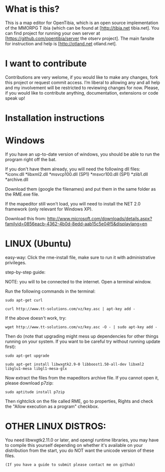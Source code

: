 What is this?
=============

This is a map editor for OpenTibia, which is an open source implementation of the MMORPG T ibia (which can be found at [http://tibia.net tibia.net]. You can find project for running your own server at [https://github.com/opentibia/server the otserv project]. The main fansite for instruction and help is [http://otland.net otland.net].

I want to contribute
====================

Contributions are very welome, if you would like to make any changes, fork this project or request commit access. I’m liberal to allowing any and all help and my involvement will be restricted to reviewing changes for now. Please, if you would like to contribute anything,  documentation, extensions or code speak up!

Installation instructions
=========================

Windows
=======
If you have an up-to-date version of windows, you should be able to run the program right off the bat.
	
If you don't have them already, you will need the following dll files:
*iconv.dll
*libxml2.dll
*msvcp100.dll (SP1)
*msvcr100.dll (SP1)
*zlib1.dll
*archive.dll
	
Download them (google the filenames) and put them in the same folder as the RME.exe file.

If the mapeditor still won't load, you will need to install the NET 2.0 framework (only relevant for Windows XP).

Download this from: http://www.microsoft.com/downloads/details.aspx?familyid=0856eacb-4362-4b0d-8edd-aab15c5e04f5&displaylang=en
	
LINUX (Ubuntu)
===============

easy-way: Click the rme-install file, make sure to run it with administrative privileges.

step-by-step guide:

NOTE: you will to be connected to the internet. Open a terminal window.
	
Run the following commands in the terminal:

`sudo apt-get curl`

`curl http://www.tt-solutions.com/vz/key.asc | apt-key add -`

If the above doesn't work, try:

`wget http://www.tt-solutions.com/vz/key.asc -O - | sudo apt-key add -`
	
Then do (note that upgrading might mess up dependencies for other things running on your system. If you want to be careful try without running update first):

`sudo apt-get upgrade`

`sudo apt-get install libwxgtk2.9-0 libboost1.50-all-dev libxml2 libglu1-mesa libgl1-mesa-glx`

Now extract the files from the mapeditors archive file. If you cannot open it, please download p7zip:

`sudo aptitude install p7zip`

Then rightclick on the file called RME, go to properties, Rights and check the "Allow execution as a program" checkbox.

OTHER LINUX DISTROS:
====================
You need libwxgtk2.11.0 or later, and opengl runtime libraries, you may have to compile this yourself depending on whether it's available on your distribution from the start, you do NOT want the unicode version of these files.
	
	(If you have a guide to submit please contact me on github)
	
